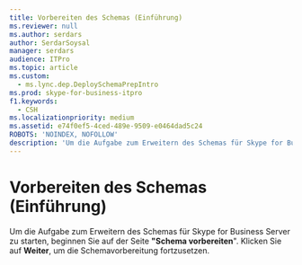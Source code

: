 ```yaml
---
title: Vorbereiten des Schemas (Einführung)
ms.reviewer: null
ms.author: serdars
author: SerdarSoysal
manager: serdars
audience: ITPro
ms.topic: article
ms.custom:
  - ms.lync.dep.DeploySchemaPrepIntro
ms.prod: skype-for-business-itpro
f1.keywords:
  - CSH
ms.localizationpriority: medium
ms.assetid: e74f0ef5-4ced-489e-9509-e0464dad5c24
ROBOTS: 'NOINDEX, NOFOLLOW'
description: 'Um die Aufgabe zum Erweitern des Schemas für Skype for Business Server zu starten, beginnen Sie auf der Seite "Schema vorbereiten". Klicken Sie auf Weiter, um die Schemavorbereitung fortzusetzen.'
---
```


# <a name="prepare-schema-intro"></a>Vorbereiten des Schemas (Einführung)
 
Um die Aufgabe zum Erweitern des Schemas für Skype for Business Server zu starten, beginnen Sie auf der Seite **"Schema vorbereiten**". Klicken Sie auf **Weiter**, um die Schemavorbereitung fortzusetzen.
  

